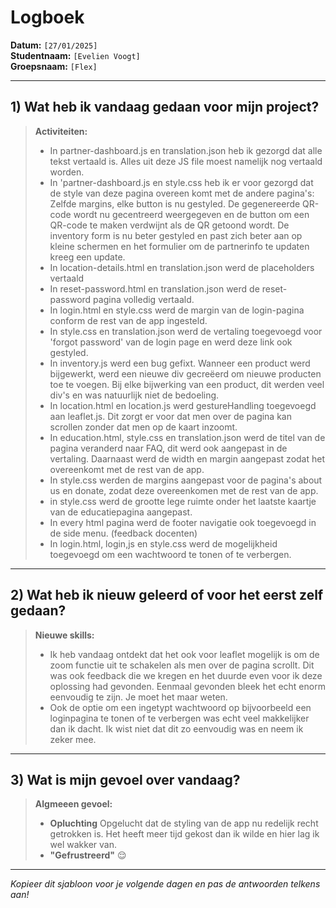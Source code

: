 # Logboek

**Datum:** `[27/01/2025]`  
**Studentnaam:** `[Evelien Voogt]`  
**Groepsnaam:** `[Flex]`

---

## 1) Wat heb ik vandaag gedaan voor mijn project?

> **Activiteiten:**
>
> - In partner-dashboard.js en translation.json heb ik gezorgd dat alle tekst vertaald is. Alles uit deze JS file moest namelijk nog vertaald worden.
> - In 'partner-dashboard.js en style.css heb ik er voor gezorgd dat de style van deze pagina overeen komt met de andere pagina's: Zelfde margins, elke button is nu gestyled. De gegenereerde QR-code wordt nu gecentreerd weergegeven en de button om een QR-code te maken verdwijnt als de QR getoond wordt. De inventory form is nu beter gestyled en past zich beter aan op kleine schermen en het formulier om de partnerinfo te updaten kreeg een update.
> - In location-details.html en translation.json werd de placeholders vertaald
> - In reset-password.html en translation.json werd de reset-password pagina volledig vertaald.
> - In login.html en style.css werd de margin van de login-pagina conform de rest van de app ingesteld.
> - In style.css en translation.json werd de vertaling toegevoegd voor 'forgot password' van de login page en werd deze link ook gestyled.
> - In inventory.js werd een bug gefixt. Wanneer een product werd bijgewerkt, werd een nieuwe div gecreëerd om nieuwe producten toe te voegen. Bij elke bijwerking van een product, dit werden veel div's en was natuurlijk niet de bedoeling.
> - In location.html en location.js werd gestureHandling toegevoegd aan leaflet.js. Dit zorgt er voor dat men over de pagina kan scrollen zonder dat men op de kaart inzoomt.
> - In education.html, style.css en translation.json werd de titel van de pagina veranderd naar FAQ, dit werd ook aangepast in de vertaling. Daarnaast werd de width en margin aangepast zodat het overeenkomt met de rest van de app.
> - In style.css werden de margins aangepast voor de pagina's about us en donate, zodat deze overeenkomen met de rest van de app.
> - in style.css werd de grootte lege ruimte onder het laatste kaartje van de educatiepagina aangepast.
> - In every html pagina werd de footer navigatie ook toegevoegd in de side menu. (feedback docenten)
> - In login.html, login,js en style.css werd de mogelijkheid toegevoegd om een wachtwoord te tonen of te verbergen.

---

## 2) Wat heb ik nieuw geleerd of voor het eerst zelf gedaan?

> **Nieuwe skills:**
>
> - Ik heb vandaag ontdekt dat het ook voor leaflet mogelijk is om de zoom functie uit te schakelen als men over de pagina scrollt. Dit was ook feedback die we kregen en het duurde even voor ik deze oplossing had gevonden. Eenmaal gevonden bleek het echt enorm eenvoudig te zijn. Je moet het maar weten.
> - Ook de optie om een ingetypt wachtwoord op bijvoorbeeld een loginpagina te tonen of te verbergen was echt veel makkelijker dan ik dacht. Ik wist niet dat dit zo eenvoudig was en neem ik zeker mee.

---

## 3) Wat is mijn gevoel over vandaag?

> **Algmeeen gevoel:**
>
> - **Opluchting** Opgelucht dat de styling van de app nu redelijk recht getrokken is. Het heeft meer tijd gekost dan ik wilde en hier lag ik wel wakker van.
> - **"Gefrustreerd"** :relieved:

---

_Kopieer dit sjabloon voor je volgende dagen en pas de antwoorden telkens aan!_
